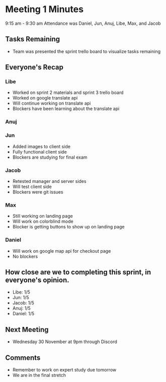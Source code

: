 # Meeting 1 Minutes
9:15 am - 9:30 am
Attendance was Daniel, Jun, Anuj, Libe, Max, and Jacob

## Tasks Remaining
- Team was presented the sprint trello board to visualize tasks remaining

## Everyone's Recap

### Libe
- Worked on sprint 2 materials and sprint 3 trello board
- Worked on google translate api
- Will continue working on translate api
- Blockers have been learning about the translate api

### Anuj
 
### Jun
- Added images to client side
- Fully functional client side
- Blockers are studying for final exam

### Jacob
- Retested manager and server sides
- Will test client side
- Blockers were git issues

### Max
- Still working on landing page
- Will work on colorblind mode
- Blocker is getting buttons to show up on landing page

### Daniel
- Will work on google map api for checkout page
- No blockers

## How close are we to completing this sprint, in everyone's opinion.
- Libe: 1/5
- Jun: 1/5
- Jacob: 1/5
- Anuj: 1/5
- Daniel: 1/5

## Next Meeting
- Wednesday 30 November at 9pm through Discord

## Comments
- Remember to work on expert study due tomorrow
- We are in the final stretch
